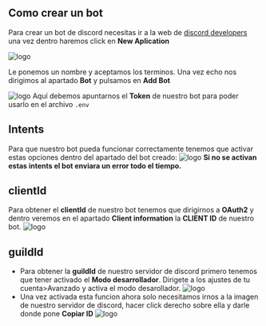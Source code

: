 ## Como crear un bot

Para crear un bot de discord necesitas ir a la web de [discord developers](https://discord.com/developers/applications) una vez dentro haremos click en **New Aplication**

![logo](https://img001.prntscr.com/file/img001/EdEQIbJORSCihSCfgyvaHQ.png ':size=200%')

Le ponemos un nombre y aceptamos los terminos. Una vez echo nos dirigimos al apartado **Bot** y pulsamos en **Add Bot**

![logo](https://img001.prntscr.com/file/img001/mFSn92z1SEG4wsnqZJbiDw.png ':size=200%')
Aquí debemos apuntarnos el **Token** de nuestro bot para poder usarlo en el archivo `.env`

## Intents
Para que nuestro bot pueda funcionar correctamente tenemos que activar estas opciones dentro del apartado del bot creado:
![logo](https://img001.prntscr.com/file/img001/9iEPPQInTh-suGEOTH8jfw.png ':size=200%')
**Si no se activan estas intents el bot enviara un error todo el tiempo.**
## clientId

Para obtener el **clientId** de nuestro bot tenemos que dirigirnos a **OAuth2** y dentro veremos en el apartado **Client information** la **CLIENT ID** de nuestro bot.
![logo](https://i.imgur.com/8zsgYhD.png ':size=200%')

## guildId
- Para obtener la **guildId** de nuestro servidor de discord primero tenemos que tener activado el **Modo desarrollador**. Dirigete a los ajustes de tu cuenta>Avanzado y activa el modo desarollador.
![logo](https://i.imgur.com/aOF6jjR.png ':size=200%')
- Una vez activada esta funcion ahora solo necesitamos irnos a la imagen de nuestro servidor de discord, hacer click derecho sobre ella y darle donde pone **Copiar ID**
![logo](https://i.imgur.com/QfMW0zz.png ':size=60%')

